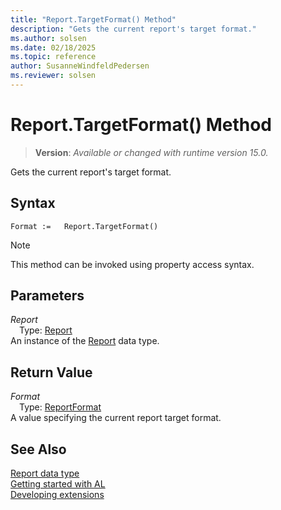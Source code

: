 ```yaml
---
title: "Report.TargetFormat() Method"
description: "Gets the current report's target format."
ms.author: solsen
ms.date: 02/18/2025
ms.topic: reference
author: SusanneWindfeldPedersen
ms.reviewer: solsen
---
```

[//]: # (START>DO_NOT_EDIT)
[//]: # (IMPORTANT:Do not edit any of the content between here and the END>DO_NOT_EDIT.)
[//]: # (Any modifications should be made in the .xml files in the ModernDev repo.)
# Report.TargetFormat() Method
> **Version**: _Available or changed with runtime version 15.0._

Gets the current report's target format.


## Syntax
```AL
Format :=   Report.TargetFormat()
```
> [!NOTE]
> This method can be invoked using property access syntax.
## Parameters
*Report*  
&emsp;Type: [Report](report-data-type.md)  
An instance of the [Report](report-data-type.md) data type.  

## Return Value
*Format*  
&emsp;Type: [ReportFormat](../reportformat/reportformat-option.md)  
A value specifying the current report target format.


[//]: # (IMPORTANT: END>DO_NOT_EDIT)
## See Also
[Report data type](report-data-type.md)  
[Getting started with AL](../../devenv-get-started.md)  
[Developing extensions](../../devenv-dev-overview.md)
